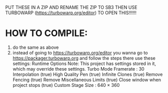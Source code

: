 PUT THESE IN A ZIP AND RENAME THE ZIP TO SB3 THEN USE TURBOWARP (https://turbowarp.org/editor) TO OPEN THIS!!!!!!
# HOW TO COMPILE:
1. do the same as above
2. instead of going to https://turbowarp.org/editor you wanna go to https://packager.turbowarp.org and follow the steps there
use these settings:
Runtime Options
Note: This project has settings stored in it, which may override these settings.
 Turbo Mode
Framerate : 30
Interpolation (true)
 High Quality Pen (true)
 Infinite Clones (true)
 Remove Fencing (true)
 Remove Miscellaneous Limits (true)
 Close window when project stops (true)
Custom Stage Size : 640 × 360
